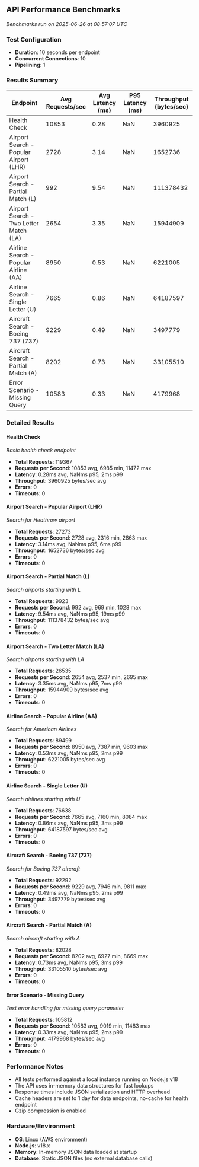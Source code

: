 ## API Performance Benchmarks

*Benchmarks run on 2025-06-26 at 08:57:07 UTC*

### Test Configuration
- **Duration**: 10 seconds per endpoint
- **Concurrent Connections**: 10
- **Pipelining**: 1

### Results Summary

| Endpoint | Avg Requests/sec | Avg Latency (ms) | P95 Latency (ms) | Throughput (bytes/sec) |
|----------|------------------|------------------|------------------|------------------------|
| Health Check | 10853 | 0.28 | NaN | 3960925 |
| Airport Search - Popular Airport (LHR) | 2728 | 3.14 | NaN | 1652736 |
| Airport Search - Partial Match (L) | 992 | 9.54 | NaN | 111378432 |
| Airport Search - Two Letter Match (LA) | 2654 | 3.35 | NaN | 15944909 |
| Airline Search - Popular Airline (AA) | 8950 | 0.53 | NaN | 6221005 |
| Airline Search - Single Letter (U) | 7665 | 0.86 | NaN | 64187597 |
| Aircraft Search - Boeing 737 (737) | 9229 | 0.49 | NaN | 3497779 |
| Aircraft Search - Partial Match (A) | 8202 | 0.73 | NaN | 33105510 |
| Error Scenario - Missing Query | 10583 | 0.33 | NaN | 4179968 |

### Detailed Results

#### Health Check
*Basic health check endpoint*

- **Total Requests**: 119367
- **Requests per Second**: 10853 avg, 6985 min, 11472 max
- **Latency**: 0.28ms avg, NaNms p95, 2ms p99
- **Throughput**: 3960925 bytes/sec avg
- **Errors**: 0
- **Timeouts**: 0

#### Airport Search - Popular Airport (LHR)
*Search for Heathrow airport*

- **Total Requests**: 27273
- **Requests per Second**: 2728 avg, 2316 min, 2863 max
- **Latency**: 3.14ms avg, NaNms p95, 6ms p99
- **Throughput**: 1652736 bytes/sec avg
- **Errors**: 0
- **Timeouts**: 0

#### Airport Search - Partial Match (L)
*Search airports starting with L*

- **Total Requests**: 9923
- **Requests per Second**: 992 avg, 969 min, 1028 max
- **Latency**: 9.54ms avg, NaNms p95, 19ms p99
- **Throughput**: 111378432 bytes/sec avg
- **Errors**: 0
- **Timeouts**: 0

#### Airport Search - Two Letter Match (LA)
*Search airports starting with LA*

- **Total Requests**: 26535
- **Requests per Second**: 2654 avg, 2537 min, 2695 max
- **Latency**: 3.35ms avg, NaNms p95, 7ms p99
- **Throughput**: 15944909 bytes/sec avg
- **Errors**: 0
- **Timeouts**: 0

#### Airline Search - Popular Airline (AA)
*Search for American Airlines*

- **Total Requests**: 89499
- **Requests per Second**: 8950 avg, 7387 min, 9603 max
- **Latency**: 0.53ms avg, NaNms p95, 2ms p99
- **Throughput**: 6221005 bytes/sec avg
- **Errors**: 0
- **Timeouts**: 0

#### Airline Search - Single Letter (U)
*Search airlines starting with U*

- **Total Requests**: 76638
- **Requests per Second**: 7665 avg, 7160 min, 8084 max
- **Latency**: 0.86ms avg, NaNms p95, 3ms p99
- **Throughput**: 64187597 bytes/sec avg
- **Errors**: 0
- **Timeouts**: 0

#### Aircraft Search - Boeing 737 (737)
*Search for Boeing 737 aircraft*

- **Total Requests**: 92292
- **Requests per Second**: 9229 avg, 7946 min, 9811 max
- **Latency**: 0.49ms avg, NaNms p95, 2ms p99
- **Throughput**: 3497779 bytes/sec avg
- **Errors**: 0
- **Timeouts**: 0

#### Aircraft Search - Partial Match (A)
*Search aircraft starting with A*

- **Total Requests**: 82028
- **Requests per Second**: 8202 avg, 6927 min, 8669 max
- **Latency**: 0.73ms avg, NaNms p95, 3ms p99
- **Throughput**: 33105510 bytes/sec avg
- **Errors**: 0
- **Timeouts**: 0

#### Error Scenario - Missing Query
*Test error handling for missing query parameter*

- **Total Requests**: 105812
- **Requests per Second**: 10583 avg, 9019 min, 11483 max
- **Latency**: 0.33ms avg, NaNms p95, 2ms p99
- **Throughput**: 4179968 bytes/sec avg
- **Errors**: 0
- **Timeouts**: 0

### Performance Notes

- All tests performed against a local instance running on Node.js v18
- The API uses in-memory data structures for fast lookups
- Response times include JSON serialization and HTTP overhead
- Cache headers are set to 1 day for data endpoints, no-cache for health endpoint
- Gzip compression is enabled

### Hardware/Environment
- **OS**: Linux (AWS environment)
- **Node.js**: v18.x
- **Memory**: In-memory JSON data loaded at startup
- **Database**: Static JSON files (no external database calls)
